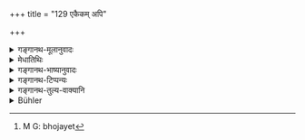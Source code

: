 +++
title = "129 एकैकम् अपि"

+++

<details><summary>गङ्गानथ-मूलानुवादः</summary>

By feeding at least one learned brāhmaṇa each at the rite performed in honour of the gods and that performed in honour of the ancestors,—one obtains a full reward; and not by feeding even many men ignorant of the Veda.’—(129)
</details>

<details><summary>मेधातिथिः</summary>

यद् उक्तम् "अर्हत्तमाय" इति तद् दर्शयति । **विद्वांसम् एकम् अपि भोजयन्**[^२२८] **पुष्कलं फलम् आप्नोति** । विद्वत्ता च व्याख्याता वेदार्थवेदनम् । यत आह **नामन्त्रज्ञान् बहून् अपि** । मन्त्रग्रहणं वेदोपलक्षणार्थम् । असंभवे पञ्चानां वेदविदुषाम् **एकैकम् अपि विद्वांसं** भोजयेद् इति विध्यर्थः । **पुष्कलं** पुष्टं विपुलम् ॥ ३.११९ ॥


[^२२८]:
     M G: bhojayet
</details>

<details><summary>गङ्गानथ-भाष्यानुवादः</summary>

What has been said above in regard to the ‘*most deserving Brāhmaṇa*’ is further explained.

‘*By feeding at least one learned Brāhmaṇa, one obtains a full reward*;—what is meant by ‘learning’ has already been explained; it consists in knowing the Veda and its meaning; that this is so, is also shown by what follows in the text: ‘*not by feeding even many men ignorant of the Veda*;’ the term ‘*mantra*’ here stands for the *Veda*.

In the absence of *five* Brāhmaṇas learned in the Veda, one should feed at least one;—such is the meaning of the present injunction.

‘*Full*’—great, large.—(129)
</details>

<details><summary>गङ्गानथ-टिप्पन्यः</summary>

This verse is quoted without any comment in *Parāśaramādhava* (Ācāra, p. 679);—and in *Aparārka*, (p. 437).
</details>

<details><summary>गङ्गानथ-तुल्य-वाक्यानि</summary>

*Gautama* (15.21).—‘One duly qualified.’

*Vaśiṣṭha* (11.26).—‘Or, one may feed even a single Brāhmaṇa who is
fully conversant with the Veda, and endowed with learning and character, and free from all bad qualities.’

*Yājñavalkya* (1.219-221).—‘The following Brāhmaṇas are conducive to the
perfection of the Śrāddha: learned in all Vedas, learned in one Veda, conversant with Brahman, young, knowing the meaning of the Veda, the Jyeṣṭhasāman, Trimadhu, Trisuparṇaka, sister’s son, officiating priest, son-in-law, one for whom the performer officiates at sacrifices, father-in-law, maternal uncle, Triṇāciketas, daughter’s son, pupil. marriage-relations, relations, perfect in knowledge, perfect in austerities, maintainor of five Fires, religious student, those devoted to their parents.’

*Vaśiṣṭha* (Aparārka, p. 439).—‘One shall feed ascetics, well-behaved
householders, old men, persons devoted to good acts, those learned in the Veda, pupils not residing with the teacher; life-long resident students also may be fed if exceptionally qualified.’
</details>

<details><summary>Bühler</summary>

129	Let him feed even one learned man at (the sacrifice) to the gods, and one at (the sacrifice) to the manes; (thus) he will gain a rich reward, not (if he entertains) many who are unacquainted with the Veda.
</details>

